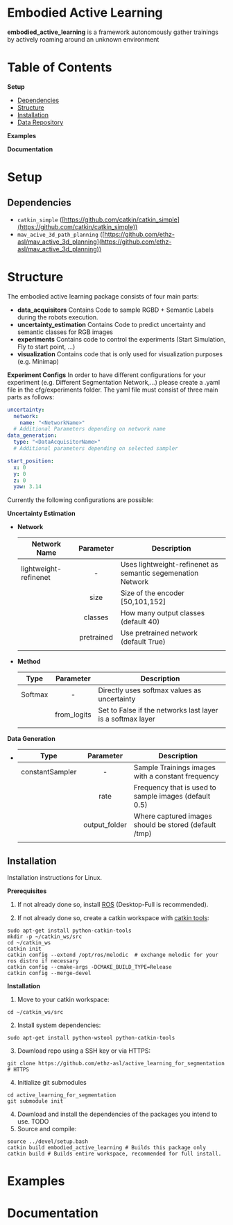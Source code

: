 # Embodied Active Learning
**embodied_active_learning** is a framework autonomously gather trainings by actively roaming around an unknown environment

# Table of Contents
**Setup**
* [Dependencies](#Dependencies)
* [Structure](#Structure)
* [Installation](#Installation)
* [Data Repository](#Data-Repository)

**Examples**

**Documentation**

# Setup
## Dependencies
  * `catkin_simple` ([https://github.com/catkin/catkin_simple](https://github.com/catkin/catkin_simple))
  * `mav_acive_3d_path_planning` ([https://github.com/ethz-asl/mav_active_3d_planning](https://github.com/ethz-asl/mav_active_3d_planning))
  
# Structure
The embodied active learning package consists of four main parts:
- **data_acquisitors** Contains Code to sample RGBD + Semantic Labels during the robots execution.
- **uncertainty_estimation** Contains Code to predict uncertainty and semantic classes for RGB images
- **experiments** Contains code to control the experiments (Start Simulation, Fly to start point, ...)
- **visualization** Contains code that is only used for visualization purposes (e.g. Minimap)

**Experiment Configs**
In order to have different configurations for your experiment (e.g. Different Segmentation Network,...) please create a .yaml file in the cfg/experiments folder.
The yaml file must consist of three main parts as follows:
```yaml 
uncertainty:
  network:
    name: "<NetworkName>"
  # Additional Parameters depending on network name
data_generation:
  type: "<DataAcquisitorName>"
  # Additional parameters depending on selected sampler

start_position:
  x: 0
  y: 0
  z: 0
  yaw: 3.14
```
Currently the following configurations are possible:

**Uncertainty Estimation**<br>
- **Network**

    | Network Name  | Parameter      |Description  |
    | ------------- |:-------------:| -----|
    | lightweight-refinenet | - | Uses lightweight-refinenet as semantic segemenation Network |
    |    | size      |   Size of the encoder [50,101,152]  |
    | |  classes     |    How many output classes (default 40) |
    | |  pretrained     |   Use pretrained network (default True) |
    | | | |

- **Method** <br>

    | Type | Parameter      |Description  |
    | ------------- |:-------------:| -----|
    | Softmax | - | Directly uses softmax values as uncertainty|
    | |from_logits | Set to False if the networks last layer is a softmax layer |
    ||||

 **Data Generation** <br>

-  
    | Type | Parameter      |Description  |
    | ------------- |:-------------:| -----|
    | constantSampler | - | Sample Trainings images with a constant frequency|
    | | rate  | Frequency that is used to sample images (default 0.5) |
    | | output_folder | Where captured images should be stored (default /tmp)|
    ||||


## Installation
Installation instructions for Linux.

**Prerequisites**

1. If not already done so, install [ROS](http://wiki.ros.org/ROS/Installation) (Desktop-Full is recommended).

2. If not already done so, create a catkin workspace with [catkin tools](https://catkin-tools.readthedocs.io/en/latest/):

```shell script
sudo apt-get install python-catkin-tools
mkdir -p ~/catkin_ws/src
cd ~/catkin_ws
catkin init
catkin config --extend /opt/ros/melodic  # exchange melodic for your ros distro if necessary
catkin config --cmake-args -DCMAKE_BUILD_TYPE=Release
catkin config --merge-devel
```

**Installation**

1. Move to your catkin workspace:
```shell script
cd ~/catkin_ws/src
```

2. Install system dependencies:
```shell script
sudo apt-get install python-wstool python-catkin-tools
```

3. Download repo using a SSH key or via HTTPS:
```shell script
git clone https://github.com/ethz-asl/active_learning_for_segmentation # HTTPS
```
4. Initialize git submodules
```shell script
cd active_learning_for_segmentation
git submodule init
```
   
4. Download and install the dependencies of the packages you intend to use.
    TODO
5. Source and compile:
```shell script
source ../devel/setup.bash
catkin build embodied_active_learning # Builds this package only
catkin build # Builds entire workspace, recommended for full install.
```

# Examples

# Documentation